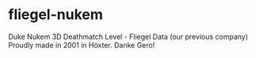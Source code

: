 # fliegel-nukem

Duke Nukem 3D Deathmatch Level - Fliegel Data (our previous company)
Proudly made in 2001 in Höxter. Danke Gero!
